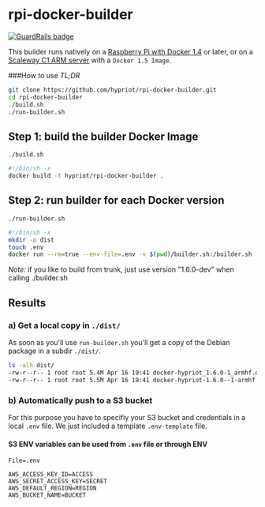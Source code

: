 # rpi-docker-builder

[![GuardRails badge](https://badges.production.guardrails.io/moul/rpi-docker-builder.svg)](https://www.guardrails.io)

This builder runs natively on a [Raspberry Pi with Docker 1.4](http://blog.hypriot.com/post/hypriotos-back-again-with-docker-on-arm/) or later, or on a [Scaleway C1 ARM server](https://www.scaleway.com) with a `Docker 1.5 Image`.

###How to use
*TL;DR*
```bash
git clone https://github.com/hypriot/rpi-docker-builder.git
cd rpi-docker-builder
./build.sh
./run-builder.sh
```

## Step 1: build the builder Docker Image
`./build.sh`
```bash
#!/bin/sh -x
docker build -t hypriot/rpi-docker-builder .
```

## Step 2: run builder for each Docker version
`./run-builder.sh`
```bash
#!/bin/sh -x
mkdir -p dist
touch .env
docker run --rm=true --env-file=.env -v $(pwd)/builder.sh:/builder.sh -v $(pwd)/pkg-debian:/pkg-debian -v $(pwd)/dist:/dist hypriot/rpi-docker-builder /builder.sh 1.6.0-rc7 -1
```

*Note:* if you like to build from trunk, just use version "1.6.0-dev" when calling ./builder.sh


## Results

### a) Get a local copy in `./dist/`
As soon as you'll use `run-builder.sh` you'll get a copy of the Debian package in a subdir `./dist/`.
```bash
ls -alh dist/
-rw-r--r-- 1 root root 5.4M Apr 16 19:41 docker-hypriot_1.6.0-1_armhf.deb
-rw-r--r-- 1 root root 5.5M Apr 16 19:41 docker-hypriot-1.6.0--1-armhf.tar.gz
```

### b) Automatically push to a S3 bucket
For this purpose you have to specifiy your S3 bucket and credentials in a local `.env` file. We just included a template `.env-template` file.

#### S3 ENV variables can be used from `.env` file or through ENV
`File=.env`
```
AWS_ACCESS_KEY_ID=ACCESS
AWS_SECRET_ACCESS_KEY=SECRET
AWS_DEFAULT_REGION=REGION
AWS_BUCKET_NAME=BUCKET
```
